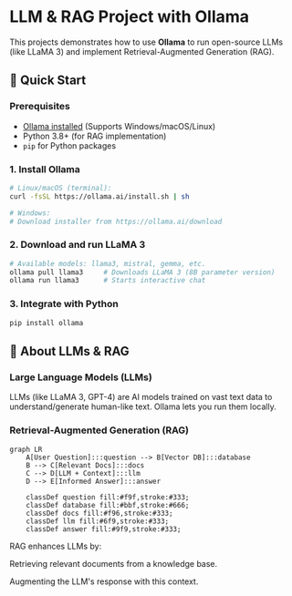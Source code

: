 # LLM & RAG Project with Ollama

This projects demonstrates how to use **Ollama** to run open-source LLMs (like LLaMA 3) and implement Retrieval-Augmented Generation (RAG).

## 🚀 Quick Start

### Prerequisites
- [Ollama installed](https://ollama.ai) (Supports Windows/macOS/Linux)
- Python 3.8+ (for RAG implementation)
- `pip` for Python packages

### 1. Install Ollama
```bash
# Linux/macOS (terminal):
curl -fsSL https://ollama.ai/install.sh | sh

# Windows:
# Download installer from https://ollama.ai/download
```

### 2. Download and run LLaMA 3
```bash
# Available models: llama3, mistral, gemma, etc.
ollama pull llama3     # Downloads LLaMA 3 (8B parameter version)
ollama run llama3      # Starts interactive chat
```


### 3. Integrate with Python
```bash
pip install ollama
```

## 🤖 About LLMs & RAG
### Large Language Models (LLMs)
LLMs (like LLaMA 3, GPT-4) are AI models trained on vast text data to understand/generate human-like text. Ollama lets you run them locally.

### Retrieval-Augmented Generation (RAG)
```mermaid
graph LR
    A[User Question]:::question --> B[Vector DB]:::database
    B --> C[Relevant Docs]:::docs
    C --> D[LLM + Context]:::llm
    D --> E[Informed Answer]:::answer
    
    classDef question fill:#f9f,stroke:#333;
    classDef database fill:#bbf,stroke:#666;
    classDef docs fill:#f96,stroke:#333;
    classDef llm fill:#6f9,stroke:#333;
    classDef answer fill:#9f9,stroke:#333;
```
RAG enhances LLMs by:

Retrieving relevant documents from a knowledge base.

Augmenting the LLM's response with this context.
